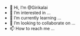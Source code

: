 - 👋 Hi, I’m @Girikalai
- 👀 I’m interested in ...
- 🌱 I’m currently learning ...
- 💞️ I’m looking to collaborate on ...
- 📫 How to reach me ...

<!---
Girikalai/Girikalai is a ✨ special ✨ repository because its `README.md` (this file) appears on your GitHub profile.
You can click the Preview link to take a look at your changes.
--->
